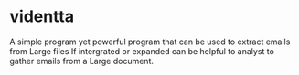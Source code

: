 # videntta

  A simple program yet powerful program that can be used to extract emails from Large files
   If intergrated or expanded can be helpful to analyst to gather emails from a Large
   document.
